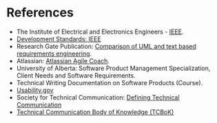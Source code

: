 # References

- The Institute of Electrical and Electronics Engineers - [IEEE](https://www.ieee.org/).
- [Development Standards: IEEE](Development.standards.ieee.org)
- Research Gate Publication: [Comparison of UML and text based requirements engineering](https://www.researchgate.net/publication/221320747_Comparison_of_UML_and_text_based_requirements_engineering).
- Atlassian: [Atlassian Agile Coach](https://www.atlassian.com/agile/project-management/user-stories).
- University of Alberta: Software Product Management Specialization, Client Needs and Software Requirements.
- Technical Writing Documentation on Software Products (Course).
- [Usability.gov](https://www.usability.gov/)
- Society for Technical Communication: [Defining Technical Communication](https://www.stc.org/about-stc/defining-technical-communication/)
- [Technical Communication Body of Knowledge (TCBoK)](https://www.tcbok.org/)
